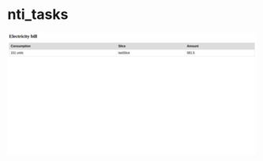 # nti_tasks
![Screenshot](https://github.com/AhmedRefaatA/nti_tasks/blob/master/images/image.png?raw=true)
